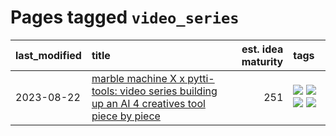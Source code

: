 # Pages tagged `video_series`

|last_modified|title|est. idea maturity|tags
|:---|:---|---:|:---|
|2023-08-22|[marble machine X x pytti-tools: video series building up an AI 4 creatives tool piece by piece](../marble_machine_x_pytti-tools.md)|251|[![](https://img.shields.io/badge/tag-curriculum-7a219d)](../tags/curriculum.md) [![](https://img.shields.io/badge/tag-public_good-36f98)](../tags/public_good.md) [![](https://img.shields.io/badge/tag-publication-d5ffe)](../tags/publication.md) [![](https://img.shields.io/badge/tag-video_series-ca4f5a)](../tags/video_series.md)|